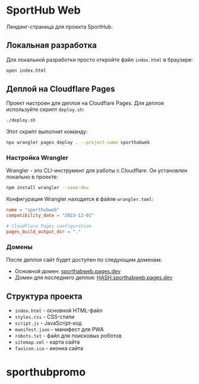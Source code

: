 # SportHub Web

Лендинг-страница для проекта SportHub.

## Локальная разработка

Для локальной разработки просто откройте файл `index.html` в браузере:

```bash
open index.html
```

## Деплой на Cloudflare Pages

Проект настроен для деплоя на Cloudflare Pages. Для деплоя используйте скрипт `deploy.sh`:

```bash
./deploy.sh
```

Этот скрипт выполнит команду:

```bash
npx wrangler pages deploy . --project-name sporthabweb
```

### Настройка Wrangler

Wrangler - это CLI-инструмент для работы с Cloudflare. Он установлен локально в проекте:

```bash
npm install wrangler --save-dev
```

Конфигурация Wrangler находится в файле `wrangler.toml`:

```toml
name = "sporthubweb"
compatibility_date = "2023-12-01"

# Cloudflare Pages configuration
pages_build_output_dir = "."
```

### Домены

После деплоя сайт будет доступен по следующим доменам:

- Основной домен: [sporthabweb.pages.dev](https://sporthabweb.pages.dev)
- Домен для последнего деплоя: [HASH.sporthabweb.pages.dev](https://815e15b4.sporthabweb.pages.dev)

## Структура проекта

- `index.html` - основной HTML-файл
- `styles.css` - CSS-стили
- `script.js` - JavaScript-код
- `manifest.json` - манифест для PWA
- `robots.txt` - файл для поисковых роботов
- `sitemap.xml` - карта сайта
- `favicon.ico` - иконка сайта
# sporthubpromo
